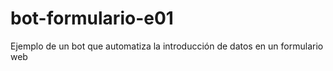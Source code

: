 # bot-formulario-e01
Ejemplo de un bot que automatiza la introducción de datos en un formulario web
